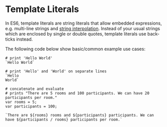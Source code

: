 # Template Literals

In ES6, template literals are string literals that allow embedded expressions, e.g. multi-line strings and [string interpolation](https://en.wikipedia.org/wiki/String_interpolation). Instead of your usual strings which are enclosed by single or double quotes, template literals use back-ticks instead.

The following code below show basic/common example use cases:
```
# print 'Hello World'
`Hello World`

# print 'Hello' and 'World' on separate lines
`Hello
World`

# concatenate and evaluate
# prints "There are 5 rooms and 100 participants. We can have 20 participants per room."
var rooms = 5;
var participants = 100;

`There are ${rooms} rooms and ${participants} participants. We can 	have ${participants / rooms} participants per room.` 
```
